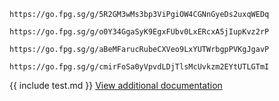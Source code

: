 ```
https://go.fpg.sg/g/5R2GM3wMs3bp3ViPgiOW4CGNnGyeDs2uxqWEDq
```

```
https://go.fpg.sg/g/o0Y34GgaSyK9EgxFUbv0LxERcxA5jIupKvz2rP
```

```
https://go.fpg.sg/g/aBeMFarucRubeCXVeo9LxYUTWrbgpPVKgJgavP
```

```
https://go.fpg.sg/g/cmirFoSa0yVpvdLDjTlsMcUvkzm2EYtUTLGTmI
```
{{ include test.md }}
[View additional documentation](./test.md)
